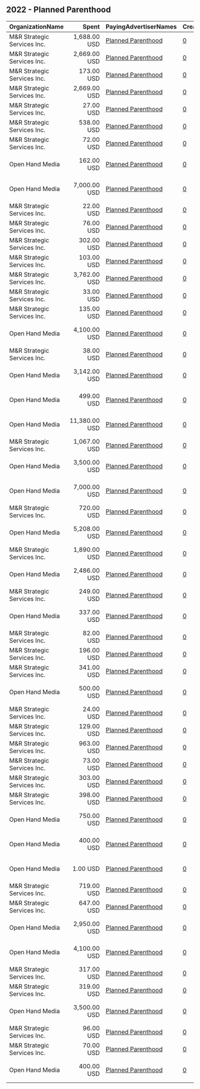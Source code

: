 ## 2022 - Planned Parenthood 
|OrganizationName|Spent|PayingAdvertiserNames|CreativeUrls|Impressions|Genders|AgeBrackets|CountryCodes|BillingAddresses|CandidateBallotInformation|
|:---|---:|:---|:---|---:|:---|:---|:---|:---|:---|
|M&R Strategic Services  Inc.|1,688.00 USD|[Planned Parenthood](2022/Planned_Parenthood.md)|[0](https://www.snap.com/political-ads/asset/0ad798dc7552927e28ed7bc4aed539249b2c3b59d931b9f6ff1410dc14117e70?mediaType=mp4)|197,284||18-24|united states|"1901 L St NW,Washington,20036,US"||
|M&R Strategic Services  Inc.|2,669.00 USD|[Planned Parenthood](2022/Planned_Parenthood.md)|[0](https://www.snap.com/political-ads/asset/e4b8004599657130480b4c35d815ab5d55139dc05a6ecba10918d949190f6bdc?mediaType=mp4)|398,616||18-24|united states|"1901 L St NW,Washington,20036,US"||
|M&R Strategic Services  Inc.|173.00 USD|[Planned Parenthood](2022/Planned_Parenthood.md)|[0](https://www.snap.com/political-ads/asset/8cfc79b301775e34070642fe9b2bdfc0518abcbd16f7748fab1705536a396aa0?mediaType=mp4)|26,179||18-24|united states|"1901 L St NW,Washington,20036,US"||
|M&R Strategic Services  Inc.|2,669.00 USD|[Planned Parenthood](2022/Planned_Parenthood.md)|[0](https://www.snap.com/political-ads/asset/e4b8004599657130480b4c35d815ab5d55139dc05a6ecba10918d949190f6bdc?mediaType=mp4)|384,952||18-24|united states|"1901 L St NW,Washington,20036,US"||
|M&R Strategic Services  Inc.|27.00 USD|[Planned Parenthood](2022/Planned_Parenthood.md)|[0](https://www.snap.com/political-ads/asset/0ad798dc7552927e28ed7bc4aed539249b2c3b59d931b9f6ff1410dc14117e70?mediaType=mp4)|3,643||18-24|united states|"1901 L St NW,Washington,20036,US"||
|M&R Strategic Services  Inc.|538.00 USD|[Planned Parenthood](2022/Planned_Parenthood.md)|[0](https://www.snap.com/political-ads/asset/0ad798dc7552927e28ed7bc4aed539249b2c3b59d931b9f6ff1410dc14117e70?mediaType=mp4)|90,394||18-24|united states|"1901 L St NW,Washington,20036,US"||
|M&R Strategic Services  Inc.|72.00 USD|[Planned Parenthood](2022/Planned_Parenthood.md)|[0](https://www.snap.com/political-ads/asset/8cfc79b301775e34070642fe9b2bdfc0518abcbd16f7748fab1705536a396aa0?mediaType=mp4)|9,060||18-24|united states|"1901 L St NW,Washington,20036,US"||
|Open Hand Media|162.00 USD|[Planned Parenthood](2022/Planned_Parenthood.md)|[0](https://www.snap.com/political-ads/asset/9722d0cfb7ad37622ebdb4f47b2a0c5b9ca7e7facd01c3b0d413b36537ab3371?mediaType=png)|28,690|FEMALE|18-29|united states|"235 E. Broadway, Suite 320, Long Beach, CA,Long Beach,90803,US"|Planned Parenthood|
|Open Hand Media|7,000.00 USD|[Planned Parenthood](2022/Planned_Parenthood.md)|[0](https://www.snap.com/political-ads/asset/575afe8fbca552ca31e529385fe9980893de484ac48d9371e0d204c7335ba0b1?mediaType=mp4)|717,369|FEMALE|18+|united states|"235 E. Broadway, Suite 320, Long Beach, CA,Long Beach,90803,US"||
|M&R Strategic Services  Inc.|22.00 USD|[Planned Parenthood](2022/Planned_Parenthood.md)|[0](https://www.snap.com/political-ads/asset/e8db4bc3a4a3e447623a9ce2fea7aa5e26a45ff06138a546ac27e7644b948f15?mediaType=mp4)|3,970||18-24|united states|"1901 L St NW,Washington,20036,US"||
|M&R Strategic Services  Inc.|76.00 USD|[Planned Parenthood](2022/Planned_Parenthood.md)|[0](https://www.snap.com/political-ads/asset/e8db4bc3a4a3e447623a9ce2fea7aa5e26a45ff06138a546ac27e7644b948f15?mediaType=mp4)|12,943||18-24|united states|"1901 L St NW,Washington,20036,US"||
|M&R Strategic Services  Inc.|302.00 USD|[Planned Parenthood](2022/Planned_Parenthood.md)|[0](https://www.snap.com/political-ads/asset/0ad798dc7552927e28ed7bc4aed539249b2c3b59d931b9f6ff1410dc14117e70?mediaType=mp4)|44,620||18-24|united states|"1901 L St NW,Washington,20036,US"||
|M&R Strategic Services  Inc.|103.00 USD|[Planned Parenthood](2022/Planned_Parenthood.md)|[0](https://www.snap.com/political-ads/asset/e8db4bc3a4a3e447623a9ce2fea7aa5e26a45ff06138a546ac27e7644b948f15?mediaType=mp4)|16,951||18-24|united states|"1901 L St NW,Washington,20036,US"||
|M&R Strategic Services  Inc.|3,762.00 USD|[Planned Parenthood](2022/Planned_Parenthood.md)|[0](https://www.snap.com/political-ads/asset/0ad798dc7552927e28ed7bc4aed539249b2c3b59d931b9f6ff1410dc14117e70?mediaType=mp4)|299,512||18-24|united states|"1901 L St NW,Washington,20036,US"||
|M&R Strategic Services  Inc.|33.00 USD|[Planned Parenthood](2022/Planned_Parenthood.md)|[0](https://www.snap.com/political-ads/asset/0ad798dc7552927e28ed7bc4aed539249b2c3b59d931b9f6ff1410dc14117e70?mediaType=mp4)|7,662||18-24|united states|"1901 L St NW,Washington,20036,US"||
|M&R Strategic Services  Inc.|135.00 USD|[Planned Parenthood](2022/Planned_Parenthood.md)|[0](https://www.snap.com/political-ads/asset/8cfc79b301775e34070642fe9b2bdfc0518abcbd16f7748fab1705536a396aa0?mediaType=mp4)|22,921||18-24|united states|"1901 L St NW,Washington,20036,US"||
|Open Hand Media|4,100.00 USD|[Planned Parenthood](2022/Planned_Parenthood.md)|[0](https://www.snap.com/political-ads/asset/3eafafdfd38809637faf868635daa1068e5c90fae68a801e6eea40d674dd465f?mediaType=mp4)|324,607|FEMALE|18+|united states|"235 E. Broadway, Suite 320, Long Beach, CA,Long Beach,90803,US"||
|M&R Strategic Services  Inc.|38.00 USD|[Planned Parenthood](2022/Planned_Parenthood.md)|[0](https://www.snap.com/political-ads/asset/8cfc79b301775e34070642fe9b2bdfc0518abcbd16f7748fab1705536a396aa0?mediaType=mp4)|7,632||18-24|united states|"1901 L St NW,Washington,20036,US"||
|Open Hand Media|3,142.00 USD|[Planned Parenthood](2022/Planned_Parenthood.md)|[0](https://www.snap.com/political-ads/asset/bc0a7cc3772d2c910cf1d786c5a49cbfd22507cde577986c126e7afdad1fbe7f?mediaType=mov)|371,926|FEMALE|18-25|united states|"235 E. Broadway, Suite 320, Long Beach, CA,Long Beach,90803,US"||
|Open Hand Media|499.00 USD|[Planned Parenthood](2022/Planned_Parenthood.md)|[0](https://www.snap.com/political-ads/asset/690111f1e3bc0cd1e844890222d53ff5dffa5bd02a47ce6676b62e93149b9dac?mediaType=png)|50,422|FEMALE|18+|united states|"235 E. Broadway, Suite 320, Long Beach, CA,Long Beach,90803,US"||
|Open Hand Media|11,380.00 USD|[Planned Parenthood](2022/Planned_Parenthood.md)|[0](https://www.snap.com/political-ads/asset/840659a39223ebcfce4cdf9d211ee6d1cec8d123a1003a9cd15246db7021f59f?mediaType=mov)|1,424,798|FEMALE|18-35|united states|"235 E. Broadway, Suite 320, Long Beach, CA,Long Beach,90803,US"||
|M&R Strategic Services  Inc.|1,067.00 USD|[Planned Parenthood](2022/Planned_Parenthood.md)|[0](https://www.snap.com/political-ads/asset/0ad798dc7552927e28ed7bc4aed539249b2c3b59d931b9f6ff1410dc14117e70?mediaType=mp4)|111,533||18-24|united states|"1901 L St NW,Washington,20036,US"||
|Open Hand Media|3,500.00 USD|[Planned Parenthood](2022/Planned_Parenthood.md)|[0](https://www.snap.com/political-ads/asset/298b8257fa0b439cddc280dcaf09211c0421c316a4bfed341253cd8581de7c15?mediaType=mov)|334,369|FEMALE|18-29|united states|"235 E. Broadway, Suite 320, Long Beach, CA,Long Beach,90803,US"||
|Open Hand Media|7,000.00 USD|[Planned Parenthood](2022/Planned_Parenthood.md)|[0](https://www.snap.com/political-ads/asset/575afe8fbca552ca31e529385fe9980893de484ac48d9371e0d204c7335ba0b1?mediaType=mp4)|904,051|FEMALE|18+|united states|"235 E. Broadway, Suite 320, Long Beach, CA,Long Beach,90803,US"||
|M&R Strategic Services  Inc.|720.00 USD|[Planned Parenthood](2022/Planned_Parenthood.md)|[0](https://www.snap.com/political-ads/asset/8cfc79b301775e34070642fe9b2bdfc0518abcbd16f7748fab1705536a396aa0?mediaType=mp4)|117,914||18-24|united states|"1901 L St NW,Washington,20036,US"||
|Open Hand Media|5,208.00 USD|[Planned Parenthood](2022/Planned_Parenthood.md)|[0](https://www.snap.com/political-ads/asset/10bae598492fb77b4aec8a0d7aa459eb415b21f3d2ee886d8fee9398e47b8f32?mediaType=mov)|835,661|FEMALE|18-35|united states|"235 E. Broadway, Suite 320, Long Beach, CA,Long Beach,90803,US"||
|M&R Strategic Services  Inc.|1,890.00 USD|[Planned Parenthood](2022/Planned_Parenthood.md)|[0](https://www.snap.com/political-ads/asset/e8db4bc3a4a3e447623a9ce2fea7aa5e26a45ff06138a546ac27e7644b948f15?mediaType=mp4)|249,461||18-24|united states|"1901 L St NW,Washington,20036,US"||
|Open Hand Media|2,486.00 USD|[Planned Parenthood](2022/Planned_Parenthood.md)|[0](https://www.snap.com/political-ads/asset/10bae598492fb77b4aec8a0d7aa459eb415b21f3d2ee886d8fee9398e47b8f32?mediaType=mov)|227,946|FEMALE|18-35|united states|"235 E. Broadway, Suite 320, Long Beach, CA,Long Beach,90803,US"||
|M&R Strategic Services  Inc.|249.00 USD|[Planned Parenthood](2022/Planned_Parenthood.md)|[0](https://www.snap.com/political-ads/asset/e8db4bc3a4a3e447623a9ce2fea7aa5e26a45ff06138a546ac27e7644b948f15?mediaType=mp4)|51,068||18-24|united states|"1901 L St NW,Washington,20036,US"||
|Open Hand Media|337.00 USD|[Planned Parenthood](2022/Planned_Parenthood.md)|[0](https://www.snap.com/political-ads/asset/884845cea3251e7a78edd78ea14a077add8530868025894df555abbd01dffaa3?mediaType=png)|58,886|FEMALE|18-29|united states|"235 E. Broadway, Suite 320, Long Beach, CA,Long Beach,90803,US"|Planned Parenthood|
|M&R Strategic Services  Inc.|82.00 USD|[Planned Parenthood](2022/Planned_Parenthood.md)|[0](https://www.snap.com/political-ads/asset/8cfc79b301775e34070642fe9b2bdfc0518abcbd16f7748fab1705536a396aa0?mediaType=mp4)|14,123||18-24|united states|"1901 L St NW,Washington,20036,US"||
|M&R Strategic Services  Inc.|196.00 USD|[Planned Parenthood](2022/Planned_Parenthood.md)|[0](https://www.snap.com/political-ads/asset/e8db4bc3a4a3e447623a9ce2fea7aa5e26a45ff06138a546ac27e7644b948f15?mediaType=mp4)|34,041||18-24|united states|"1901 L St NW,Washington,20036,US"||
|M&R Strategic Services  Inc.|341.00 USD|[Planned Parenthood](2022/Planned_Parenthood.md)|[0](https://www.snap.com/political-ads/asset/8cfc79b301775e34070642fe9b2bdfc0518abcbd16f7748fab1705536a396aa0?mediaType=mp4)|59,236||18-24|united states|"1901 L St NW,Washington,20036,US"||
|Open Hand Media|500.00 USD|[Planned Parenthood](2022/Planned_Parenthood.md)|[0](https://www.snap.com/political-ads/asset/690111f1e3bc0cd1e844890222d53ff5dffa5bd02a47ce6676b62e93149b9dac?mediaType=png)|40,988|FEMALE|18+|united states|"235 E. Broadway, Suite 320, Long Beach, CA,Long Beach,90803,US"||
|M&R Strategic Services  Inc.|24.00 USD|[Planned Parenthood](2022/Planned_Parenthood.md)|[0](https://www.snap.com/political-ads/asset/e8db4bc3a4a3e447623a9ce2fea7aa5e26a45ff06138a546ac27e7644b948f15?mediaType=mp4)|4,408||18-24|united states|"1901 L St NW,Washington,20036,US"||
|M&R Strategic Services  Inc.|129.00 USD|[Planned Parenthood](2022/Planned_Parenthood.md)|[0](https://www.snap.com/political-ads/asset/e8db4bc3a4a3e447623a9ce2fea7aa5e26a45ff06138a546ac27e7644b948f15?mediaType=mp4)|22,383||18-24|united states|"1901 L St NW,Washington,20036,US"||
|M&R Strategic Services  Inc.|963.00 USD|[Planned Parenthood](2022/Planned_Parenthood.md)|[0](https://www.snap.com/political-ads/asset/0ad798dc7552927e28ed7bc4aed539249b2c3b59d931b9f6ff1410dc14117e70?mediaType=mp4)|111,583||18-24|united states|"1901 L St NW,Washington,20036,US"||
|M&R Strategic Services  Inc.|73.00 USD|[Planned Parenthood](2022/Planned_Parenthood.md)|[0](https://www.snap.com/political-ads/asset/0ad798dc7552927e28ed7bc4aed539249b2c3b59d931b9f6ff1410dc14117e70?mediaType=mp4)|12,721||18-24|united states|"1901 L St NW,Washington,20036,US"||
|M&R Strategic Services  Inc.|303.00 USD|[Planned Parenthood](2022/Planned_Parenthood.md)|[0](https://www.snap.com/political-ads/asset/0ad798dc7552927e28ed7bc4aed539249b2c3b59d931b9f6ff1410dc14117e70?mediaType=mp4)|37,722||18-24|united states|"1901 L St NW,Washington,20036,US"||
|M&R Strategic Services  Inc.|398.00 USD|[Planned Parenthood](2022/Planned_Parenthood.md)|[0](https://www.snap.com/political-ads/asset/0ad798dc7552927e28ed7bc4aed539249b2c3b59d931b9f6ff1410dc14117e70?mediaType=mp4)|65,940||18-24|united states|"1901 L St NW,Washington,20036,US"||
|Open Hand Media|750.00 USD|[Planned Parenthood](2022/Planned_Parenthood.md)|[0](https://www.snap.com/political-ads/asset/87318e59090387c68714835b0c9862ab2cfb6777005211ed663a0a02c5ec73b2?mediaType=mp4)|53,386|FEMALE|18-35|united states|"235 E. Broadway, Suite 320, Long Beach, CA,Long Beach,90803,US"||
|Open Hand Media|400.00 USD|[Planned Parenthood](2022/Planned_Parenthood.md)|[0](https://www.snap.com/political-ads/asset/85bea525b966c63e354914311c5c603b95090c981d800cdfecfdbbfe44119787?mediaType=png)|18,981|FEMALE|18+|united states|"235 E. Broadway, Suite 320, Long Beach, CA,Long Beach,90803,US"||
|Open Hand Media|1.00 USD|[Planned Parenthood](2022/Planned_Parenthood.md)|[0](https://www.snap.com/political-ads/asset/200a1e4613ddd8b275df1bc3c4d10470eb57c9ffe18b3f45f7147863752978d9?mediaType=png)|2,175||15+|united states|"235 E. Broadway, Suite 320, Long Beach, CA,Long Beach,90803,US"||
|M&R Strategic Services  Inc.|719.00 USD|[Planned Parenthood](2022/Planned_Parenthood.md)|[0](https://www.snap.com/political-ads/asset/e8db4bc3a4a3e447623a9ce2fea7aa5e26a45ff06138a546ac27e7644b948f15?mediaType=mp4)|134,851||18-24|united states|"1901 L St NW,Washington,20036,US"||
|M&R Strategic Services  Inc.|647.00 USD|[Planned Parenthood](2022/Planned_Parenthood.md)|[0](https://www.snap.com/political-ads/asset/e8db4bc3a4a3e447623a9ce2fea7aa5e26a45ff06138a546ac27e7644b948f15?mediaType=mp4)|73,632||18-24|united states|"1901 L St NW,Washington,20036,US"||
|Open Hand Media|2,950.00 USD|[Planned Parenthood](2022/Planned_Parenthood.md)|[0](https://www.snap.com/political-ads/asset/840659a39223ebcfce4cdf9d211ee6d1cec8d123a1003a9cd15246db7021f59f?mediaType=mov)|421,687|FEMALE|18-35|united states|"235 E. Broadway, Suite 320, Long Beach, CA,Long Beach,90803,US"||
|Open Hand Media|4,100.00 USD|[Planned Parenthood](2022/Planned_Parenthood.md)|[0](https://www.snap.com/political-ads/asset/3eafafdfd38809637faf868635daa1068e5c90fae68a801e6eea40d674dd465f?mediaType=mp4)|455,180|FEMALE|18+|united states|"235 E. Broadway, Suite 320, Long Beach, CA,Long Beach,90803,US"||
|M&R Strategic Services  Inc.|317.00 USD|[Planned Parenthood](2022/Planned_Parenthood.md)|[0](https://www.snap.com/political-ads/asset/8cfc79b301775e34070642fe9b2bdfc0518abcbd16f7748fab1705536a396aa0?mediaType=mp4)|45,244||18-24|united states|"1901 L St NW,Washington,20036,US"||
|M&R Strategic Services  Inc.|319.00 USD|[Planned Parenthood](2022/Planned_Parenthood.md)|[0](https://www.snap.com/political-ads/asset/8cfc79b301775e34070642fe9b2bdfc0518abcbd16f7748fab1705536a396aa0?mediaType=mp4)|37,549||18-24|united states|"1901 L St NW,Washington,20036,US"||
|Open Hand Media|3,500.00 USD|[Planned Parenthood](2022/Planned_Parenthood.md)|[0](https://www.snap.com/political-ads/asset/bcf4a67b059a211143f095ebe36056e0ccfc805a979639270a4cefe163615126?mediaType=mp4)|341,802|FEMALE|18-35|united states|"235 E. Broadway, Suite 320, Long Beach, CA,Long Beach,90803,US"||
|M&R Strategic Services  Inc.|96.00 USD|[Planned Parenthood](2022/Planned_Parenthood.md)|[0](https://www.snap.com/political-ads/asset/8cfc79b301775e34070642fe9b2bdfc0518abcbd16f7748fab1705536a396aa0?mediaType=mp4)|11,595||18-24|united states|"1901 L St NW,Washington,20036,US"||
|M&R Strategic Services  Inc.|70.00 USD|[Planned Parenthood](2022/Planned_Parenthood.md)|[0](https://www.snap.com/political-ads/asset/e8db4bc3a4a3e447623a9ce2fea7aa5e26a45ff06138a546ac27e7644b948f15?mediaType=mp4)|7,352||18-24|united states|"1901 L St NW,Washington,20036,US"||
|Open Hand Media|400.00 USD|[Planned Parenthood](2022/Planned_Parenthood.md)|[0](https://www.snap.com/political-ads/asset/0c7ed07559695307707f8c5bbdd5ba92a2206a760d2faa6346281ceb8c5781f9?mediaType=png)|11,217|FEMALE|18+|united states|"235 E. Broadway, Suite 320, Long Beach, CA,Long Beach,90803,US"||
